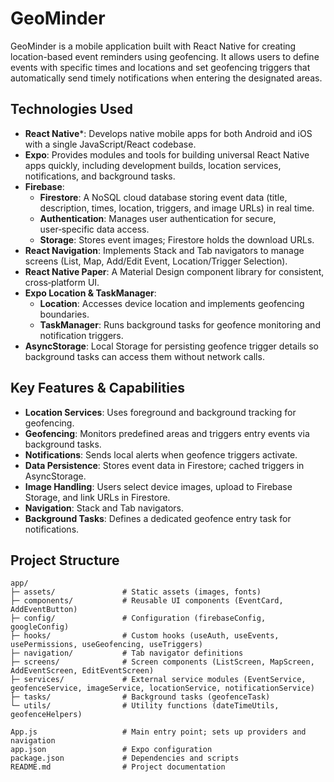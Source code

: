 # GeoMinder

GeoMinder is a mobile application built with React Native for creating location-based event reminders using geofencing. It allows users to define events with specific times and locations and set geofencing triggers that automatically send timely notifications when entering the designated areas.

## Technologies Used

- **React Native**\*: Develops native mobile apps for both Android and iOS with a single JavaScript/React codebase.
- **Expo**: Provides modules and tools for building universal React Native apps quickly, including development builds, location services, notifications, and background tasks.
- **Firebase**:
  - **Firestore**: A NoSQL cloud database storing event data (title, description, times, location, triggers, and image URLs) in real time.
  - **Authentication**: Manages user authentication for secure, user‑specific data access.
  - **Storage**: Stores event images; Firestore holds the download URLs.
- **React Navigation**: Implements Stack and Tab navigators to manage screens (List, Map, Add/Edit Event, Location/Trigger Selection).
- **React Native Paper**: A Material Design component library for consistent, cross‑platform UI.
- **Expo Location & TaskManager**:
  - **Location**: Accesses device location and implements geofencing boundaries.
  - **TaskManager**: Runs background tasks for geofence monitoring and notification triggers.
- **AsyncStorage**: Local Storage for persisting geofence trigger details so background tasks can access them without network calls.

## Key Features & Capabilities

- **Location Services**: Uses foreground and background tracking for geofencing.
- **Geofencing**: Monitors predefined areas and triggers entry events via background tasks.
- **Notifications**: Sends local alerts when geofence triggers activate.
- **Data Persistence**: Stores event data in Firestore; cached triggers in AsyncStorage.
- **Image Handling**: Users select device images, upload to Firebase Storage, and link URLs in Firestore.
- **Navigation**: Stack and Tab navigators.
- **Background Tasks**: Defines a dedicated geofence entry task for notifications.

## Project Structure

```
app/
├─ assets/               # Static assets (images, fonts)
├─ components/           # Reusable UI components (EventCard, AddEventButton)
├─ config/               # Configuration (firebaseConfig, googleConfig)
├─ hooks/                # Custom hooks (useAuth, useEvents, usePermissions, useGeofencing, useTriggers)
├─ navigation/           # Tab navigator definitions
├─ screens/              # Screen components (ListScreen, MapScreen, AddEventScreen, EditEventScreen)
├─ services/             # External service modules (EventService, geofenceService, imageService, locationService, notificationService)
├─ tasks/                # Background tasks (geofenceTask)
└─ utils/                # Utility functions (dateTimeUtils, geofenceHelpers)

App.js                   # Main entry point; sets up providers and navigation
app.json                 # Expo configuration
package.json             # Dependencies and scripts
README.md                # Project documentation
```

